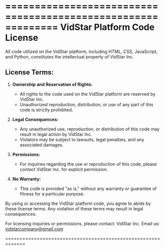 =============================================================
                VidStar Platform Code License
=============================================================

All code utilized on the VidStar platform, including HTML, CSS, JavaScript, and Python, constitutes the intellectual property of VidStar Inc.

License Terms:
------------------

1. **Ownership and Reservation of Rights:**
   - All rights to the code used on the VidStar platform are reserved by VidStar Inc.
   - Unauthorized reproduction, distribution, or use of any part of this code is strictly prohibited.

2. **Legal Consequences:**
   - Any unauthorized use, reproduction, or distribution of this code may result in legal action by VidStar Inc.
   - Violators may be subject to lawsuits, legal penalties, and any associated damages.

3. **Permissions:**
   - For inquiries regarding the use or reproduction of this code, please contact VidStar Inc. for explicit permission.

4. **No Warranty:**
   - This code is provided "as is," without any warranty or guarantee of fitness for a particular purpose.

By using or accessing the VidStar platform code, you agree to abide by these license terms. Any violation of these terms may result in legal consequences.

For licensing inquiries or permissions, please contact:
VidStar Inc.
Email us: vidstarcompany@gmail.com



=============================================================
